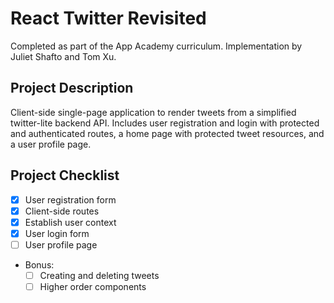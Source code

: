 # React Twitter Revisited
Completed as part of the App Academy curriculum. Implementation by Juliet Shafto and Tom Xu.

## Project Description
Client-side single-page application to render tweets from a simplified twitter-lite backend API. Includes user registration and login with protected and authenticated routes, a home page with protected tweet resources, and a user profile page.

## Project Checklist
- [x] User registration form
- [x] Client-side routes
- [x] Establish user context
- [x] User login form
- [ ] User profile page
- Bonus:
  - [ ] Creating and deleting tweets
  - [ ] Higher order components
